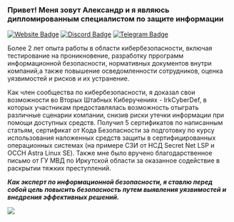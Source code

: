 ### Привет! Меня зовут Александр и я являюсь дипломированным специалистом по защите информации

[![Website Badge](https://img.shields.io/badge/Website-3b5998?style=flat-square&logo=mozilla&logoColor=white)](https://adkeliberda.ru/)
[![Discord Badge](https://img.shields.io/badge/Discord-7289DA?style=for-the-badge&logo=discord&logoColor=white)](https://discord.com/users/201986284334350336/)
[![Telegram Badge](https://img.shields.io/badge/-Telegram-0088cc?style=flat-square&logo=Telegram&logoColor=white)](https://t.me/berkutmraz)

Более 2 лет опыта работы в области кибербезопасности, включая тестирование на проникновение, разработку пррограмм информационной безопасности, нормативных документов внутри компаний,а также повышение осведомленности сотрудников, оценка уязвимостей и рисков и их устранение.

Как член сообщества по кибербезопасности, я доказал свои возможности во Вторых Штабных Киберучениях - IrkCyberDef, в которых участникам предоставлялась возможность отыграть различные сценарии компании, снизив риски утечки информации при помощи доступных средств. Получил 5 сертификатов по написанным статьям, сертификат от Кода Безопасности за подготовку по курсу использования наложенных средств защиты в сертифицированных операционных системах (на примере СЗИ от НСД Secret Net LSP и ОССН Astra Linux SE). Также мне было вручено благодарственное письмо от ГУ МВД по Иркутской области за оказанное содействие в раскрытии тяжких преступлений.

***Как эксперт по информационной безопасности, я ставлю перед собой цель повысить безопасность путем выявления уязвимостей и внедрения эффективных решений.***

![](https://i.postimg.cc/3RMp2PLq/2024-06-01-134055928.png)

